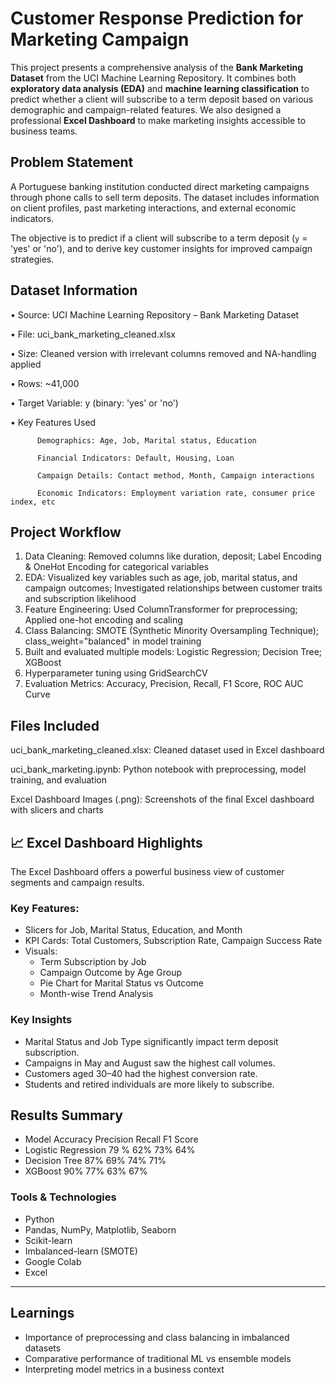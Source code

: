 # Customer Response Prediction for Marketing Campaign

This project presents a comprehensive analysis of the **Bank Marketing Dataset** from the UCI Machine Learning Repository. It combines both **exploratory data analysis (EDA)** and **machine learning classification** to predict whether a client will subscribe to a term deposit based on various demographic and campaign-related features. 
We also designed a professional **Excel Dashboard** to make marketing insights accessible to business teams.

## Problem Statement

A Portuguese banking institution conducted direct marketing campaigns through phone calls to sell term deposits. The dataset includes information on client profiles, past marketing interactions, and external economic indicators. 

The objective is to predict if a client will subscribe to a term deposit (`y` = 'yes' or 'no'), and to derive key customer insights for improved campaign strategies.

## Dataset Information
•	Source: UCI Machine Learning Repository – Bank Marketing Dataset

•	File: uci_bank_marketing_cleaned.xlsx

•	Size: Cleaned version with irrelevant columns removed and NA-handling applied

•	Rows: ~41,000

•	Target Variable: y (binary: 'yes' or 'no')

•	Key Features Used

          Demographics: Age, Job, Marital status, Education
          
          Financial Indicators: Default, Housing, Loan
          
          Campaign Details: Contact method, Month, Campaign interactions
          
          Economic Indicators: Employment variation rate, consumer price index, etc
          
## Project Workflow
1.	Data Cleaning: Removed columns like duration, deposit; Label Encoding & OneHot Encoding for categorical variables
2.	EDA: Visualized key variables such as age, job, marital status, and campaign outcomes;	Investigated relationships between customer traits and subscription likelihood
3.	Feature Engineering:	Used ColumnTransformer for preprocessing;	Applied one-hot encoding and scaling
4.	Class Balancing:	SMOTE (Synthetic Minority Oversampling Technique);	class_weight="balanced" in model training
5.	Built and evaluated multiple models: Logistic Regression; Decision Tree;	XGBoost
6.	Hyperparameter tuning using GridSearchCV
7.	Evaluation Metrics:	Accuracy,	Precision,	Recall,	F1 Score,	ROC AUC Curve
   
## Files Included

 uci_bank_marketing_cleaned.xlsx: Cleaned dataset used in Excel dashboard
 
 uci_bank_marketing.ipynb: Python notebook with preprocessing, model training, and evaluation
 
 Excel Dashboard Images (.png): Screenshots of the final Excel dashboard with slicers and charts
 

## 📈 Excel Dashboard Highlights

The Excel Dashboard offers a powerful business view of customer segments and campaign results.

### Key Features:
- Slicers for Job, Marital Status, Education, and Month
- KPI Cards: Total Customers, Subscription Rate, Campaign Success Rate
- Visuals: 
  - Term Subscription by Job
  - Campaign Outcome by Age Group
  - Pie Chart for Marital Status vs Outcome
  - Month-wise Trend Analysis


### Key Insights

- Marital Status and Job Type significantly impact term deposit subscription.
- Campaigns in May and August saw the highest call volumes.
- Customers aged 30–40 had the highest conversion rate.
- Students and retired individuals are more likely to subscribe.
 

## Results Summary
- Model            	   Accuracy	Precision	Recall	F1 Score
- Logistic Regression	  79 %	    62%     73%       64%
- Decision Tree	        87%     	69%	    74%     	71%
- XGBoost             	90%	      77%	    63%	      67%
				
### Tools & Technologies
-	Python
- Pandas, NumPy, Matplotlib, Seaborn
- Scikit-learn
- Imbalanced-learn (SMOTE)
- Google Colab
- Excel 
________________________________________
 ## Learnings
-	Importance of preprocessing and class balancing in imbalanced datasets
-	Comparative performance of traditional ML vs ensemble models
-	Interpreting model metrics in a business context

